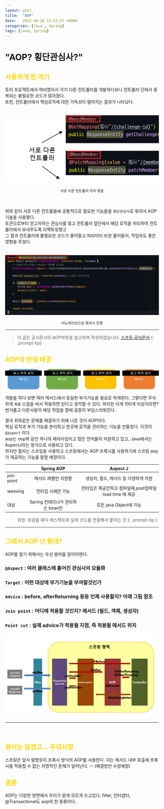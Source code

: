 ```yaml
---
layout: post
title:  "AOP"
date:   2022-10-26 13:52:57 +0900
categories: [Java , Spring]
tags: [java, spring]
---
```

# "AOP? 횡단관심사?"

## <span style="color: gold"> 사용하게 된 계기 </span>

토이 프로젝트에서 여러명이서 각기 다른 컨트롤러를 개발하다보니 컨트롤러 단에서 중복되는 불필요한 코드가 많아졌다.  
또한, 컨트롤러에서 핵심로직에 대한 가독성이 떨어지는 결과가 나타났다.
  
　  
![image](https://github.com/msKim92/msKim92.github.io/blob/db6767442c9b036b9e7d163ca9dffe913429b0c3/images/aop/1%20aop%20%EB%A6%AC%ED%8C%A9%ED%86%A0%EB%A7%81.png?raw=true)
<center><small> 서로 다른 컨트롤러 끼리 묶음 </small></center>
  
　  

위와 같이 서로 다른 컨트롤들에 공통적으로 필요한 기능들을 `횡단관심사`로 묶어서 AOP기술을 사용했다.  
토큰으로부터 얻고자하는 관심사를 묶고 컨트롤러 앞단에서 해당 로직을 처리하여 컨트롤러에서 보내주도록 리팩토링했고  
그 결과 컨트롤러에 불필요한 코드가 줄어들고 파라미터 또한 줄어들어, 작업속도 좋은 영향을 주었다.  
　  

![image](https://github.com/msKim92/msKim92.github.io/blob/main/images/aop/aop%20ex.png?raw=true)

<center><small> 어노테이션으로 묶어서 진행 </small></center>

---

>이 글은 공식문서의 AOP부분을 참고하여 작성하였습니다.
> [스프링 공식문서](https://docs.spring.io/spring-framework/docs/current/reference/html/index.html)
{: .prompt-tip}

  

## <span style="color: gold"> AOP의 탄생 배경 </span>
![image](https://github.com/msKim92/msKim92.github.io/blob/main/images/aop/2%20%EA%B4%80%EC%8B%AC%EC%82%AC.png?raw=true)



개발을 하다 보면 여러 메서드에서 동일한 부가기능을 필요로 하게된다.
그렇다면 무식하게 `복붙` 스킬을 써서 적용하면 된다고 생각할 수 있다. 
하지만 이게 100개 이상이라면? 번거롭고 다른사람이 해당 작업을 할때 굉장히 부담스러워진다.

결국 위와같은 문제를 해결하기 위해 나온 것이 AOP이다.  
핵심 로직과 부가 기능을 분리하고 한곳에 로직을 관리하는 기능을 만들었다. 이것이 `@aspect` 이다.  
aop는 oop와 같은 하나의 패러다임이고 많은 언어들이 지원하고 있고, Java에서는 AspectJ라는 방식으로 사용되고 있다.  
하지만 필자는 스프링을 사용하고 스프링에서는 AOP 프록시를 사용하기에 스프링 aop가 제공하는 기능을 말할 예정이다.

||Spring AOP| Aspect J|
|---|:---:|:---:|
|join point | 메서드 레벨만 지원함 | 생성자, 필드, 메서드 등 다양하게 지원|
|weaving | 런타임 시에만 가능 | 런타임은 제공안하고 컴파일때,post컴파일 load time 때 제공|
|대상 | Spring 컨테이너가 관리하는 bean만 | 모든 java Object에 가능|

> 위빙: 옷감을 짜다 애스펙트와 실제 코드를 연결해서 붙이는 것
{: .prompt-tip }

---
## <span style="color: gold"> 그래서 AOP 넌 뭔데? </span>
AOP를 알기 위해서는 우선 용어를 알아야한다.
### `@Aspect` : 여러 클래스에 흩어진 관심사의 모듈화
### `Target` : 어떤 대상에 부가기능을 부여할것인가
### `Advice` : before, afterReturning 등등 언제 사용할지? 아래 그림 참조
### `Join point` : 어디에 적용할 것인지? 메서드 (필드, 객체, 생성자)
### `Point cut` : 실제 advice가 적용될 지점, 즉 적용될 메서드 위치
![image](https://github.com/msKim92/msKim92.github.io/blob/main/images/aop/3%20filter,interceptor,aop%ED%9D%90%EB%A6%84.jpg?raw=true)

---
　  

## <span style="color: gold"> 용어는 알겠고... 주의사항 </span>
스프링은 앞서 말했듯이 프록시 방식의 AOP를 사용한다. 이는 메서드 내부 호출에 프록시를 적용할 수 없는 치명적인 문제가 일어난다. ㅡ (해결방안 수정예정)
## <span style="color: gold"> 결론 </span>

AOP는 다양한 방면에서 우리가 알게 모르게 쓰고있다. filter, 인터셉터, @Transactional도 aop의 한 종류이다.
